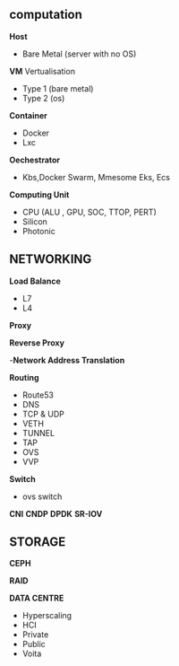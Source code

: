 ## computation
**Host**
- Bare Metal (server with no OS)

**VM**
Vertualisation
- Type 1 (bare metal)
- Type 2 (os)

 **Container**
  - Docker
  - Lxc

 **Oechestrator**
  - Kbs,Docker Swarm, Mmesome Eks, Ecs

 **Computing Unit**
  - CPU (ALU , GPU, SOC, TTOP, PERT)
  - Silicon
  - Photonic

## NETWORKING ##
**Load Balance**
  -  L7
  -  L4

 **Proxy**

 **Reverse Proxy**

-**Network Address Translation**

**Routing**
 
 - Route53
  - DNS
  - TCP & UDP
  - VETH
  - TUNNEL
  - TAP
  - OVS
  - VVP

**Switch**
 - ovs switch

 **CNI**
 **CNDP**
 **DPDK**
 **SR-IOV**
  ## STORAGE
   **CEPH**

   **RAID**

   **DATA CENTRE**
  - Hyperscaling
  - HCI
  - Private
  - Public
  - Voita
   
